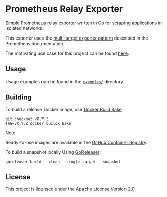 # Prometheus Relay Exporter

Simple [Prometheus](https://prometheus.io/) relay exporter written in [Go](https://go.dev/) for
scraping applications in isolated networks.

This exporter uses the [multi-target exporter pattern](https://prometheus.io/docs/guides/multi-target-exporter/)
described in the Prometheus documentation.

The motivating use case for this project can be found [here](use-case.md).

## Usage

Usage examples can be found in the [`examples/`](examples/) directory.

## Building

To build a release Docker image, use [Docker Build Bake](https://docs.docker.com/build/bake/):
```
git checkout vX.Y.Z
TAG=vX.Y.Z docker buildx bake
```

> [!NOTE]
> Ready-to-use images are available in the
> [GitHub Container Registry](https://github.com/users/hhromic/packages/container/package/promrelay-exporter).

To build a snapshot locally Using [GoReleaser](https://goreleaser.com/):
```
goreleaser build --clean --single-target --snapshot
```

## License

This project is licensed under the [Apache License Version 2.0](LICENSE).
